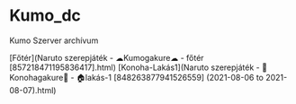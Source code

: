 # Kumo_dc
Kumo Szerver archívum

[Főtér](Naruto szerepjáték - ☁Kumogakure☁ - főtér [857218471195836417].html)
[Konoha-Lakás1](Naruto szerepjáték - 🍃Konohagakure🍃 - 🏠lakás-1 [848263877941526559] (2021-08-06 to 2021-08-07).html)
[]()
[]()
[]()
[]()
[]()
[]()
[]()
[]()
[]()
[]()
[]()
